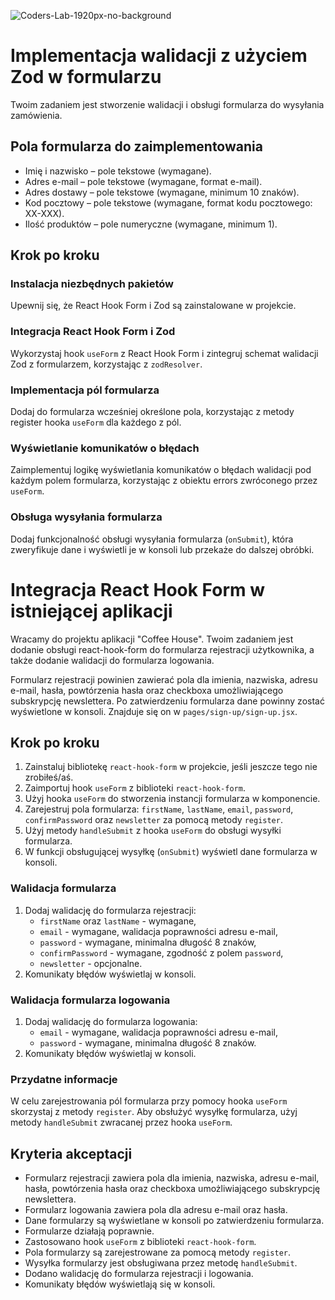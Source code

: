 ![Coders-Lab-1920px-no-background](https://user-images.githubusercontent.com/30623667/104709394-2cabee80-571f-11eb-9518-ea6a794e558e.png)


# Implementacja walidacji z użyciem Zod w formularzu

Twoim zadaniem jest stworzenie walidacji i obsługi formularza do wysyłania zamówienia.

## Pola formularza do zaimplementowania

- Imię i nazwisko – pole tekstowe (wymagane).
- Adres e-mail – pole tekstowe (wymagane, format e-mail).
- Adres dostawy – pole tekstowe (wymagane, minimum 10 znaków).
- Kod pocztowy – pole tekstowe (wymagane, format kodu pocztowego: XX-XXX).
- Ilość produktów – pole numeryczne (wymagane, minimum 1).

## Krok po kroku

### Instalacja niezbędnych pakietów

Upewnij się, że React Hook Form i Zod są zainstalowane w projekcie.

### Integracja React Hook Form i Zod

Wykorzystaj hook `useForm` z React Hook Form i zintegruj schemat walidacji Zod z formularzem, korzystając z `zodResolver`.

### Implementacja pól formularza

Dodaj do formularza wcześniej określone pola, korzystając z metody register hooka `useForm` dla każdego z pól.

### Wyświetlanie komunikatów o błędach

Zaimplementuj logikę wyświetlania komunikatów o błędach walidacji pod każdym polem formularza, korzystając z obiektu errors zwróconego przez `useForm`.

### Obsługa wysyłania formularza

Dodaj funkcjonalność obsługi wysyłania formularza (`onSubmit`), która zweryfikuje dane i wyświetli je w konsoli lub przekaże do dalszej obróbki.


# Integracja React Hook Form w istniejącej aplikacji

Wracamy do projektu aplikacji "Coffee House". Twoim zadaniem jest dodanie obsługi react-hook-form do formularza rejestracji użytkownika, a także dodanie walidacji do formularza logowania.

Formularz rejestracji powinien zawierać pola dla imienia, nazwiska, adresu e-mail, hasła, powtórzenia hasła oraz checkboxa umożliwiającego subskrypcję newslettera. Po zatwierdzeniu formularza dane powinny zostać wyświetlone w konsoli. Znajduje się on w `pages/sign-up/sign-up.jsx`.

## Krok po kroku

1. Zainstaluj bibliotekę `react-hook-form` w projekcie, jeśli jeszcze tego nie zrobiłeś/aś.
2. Zaimportuj hook `useForm` z biblioteki `react-hook-form`.
3. Użyj hooka `useForm` do stworzenia instancji formularza w komponencie.
4. Zarejestruj pola formularza: `firstName`, `lastName`, `email`, `password`, `confirmPassword` oraz `newsletter` za pomocą metody `register`.
5. Użyj metody `handleSubmit` z hooka `useForm` do obsługi wysyłki formularza.
6. W funkcji obsługującej wysyłkę (`onSubmit`) wyświetl dane formularza w konsoli.

### Walidacja formularza

1. Dodaj walidację do formularza rejestracji:
   - `firstName` oraz `lastName` - wymagane,
   - `email` - wymagane, walidacja poprawności adresu e-mail,
   - `password` - wymagane, minimalna długość 8 znaków,
   - `confirmPassword` - wymagane, zgodność z polem `password`,
   - `newsletter` - opcjonalne.
2. Komunikaty błędów wyświetlaj w konsoli.

### Walidacja formularza logowania

1. Dodaj walidację do formularza logowania:
   - `email` - wymagane, walidacja poprawności adresu e-mail,
   - `password` - wymagane, minimalna długość 8 znaków.
2. Komunikaty błędów wyświetlaj w konsoli.

### Przydatne informacje

W celu zarejestrowania pól formularza przy pomocy hooka `useForm` skorzystaj z metody `register`. Aby obsłużyć wysyłkę formularza, użyj metody `handleSubmit` zwracanej przez hooka `useForm`.

## Kryteria akceptacji

- Formularz rejestracji zawiera pola dla imienia, nazwiska, adresu e-mail, hasła, powtórzenia hasła oraz checkboxa umożliwiającego subskrypcję newslettera.
- Formularz logowania zawiera pola dla adresu e-mail oraz hasła.
- Dane formularzy są wyświetlane w konsoli po zatwierdzeniu formularza.
- Formularze działają poprawnie.
- Zastosowano hook `useForm` z biblioteki `react-hook-form`.
- Pola formularzy są zarejestrowane za pomocą metody `register`.
- Wysyłka formularzy jest obsługiwana przez metodę `handleSubmit`.
- Dodano walidację do formularza rejestracji i logowania.
- Komunikaty błędów wyświetlają się w konsoli.
